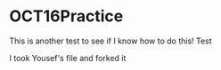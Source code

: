 # OCT16Practice
This is another test to see if I know how to do this! Test

I took Yousef's file and forked it
